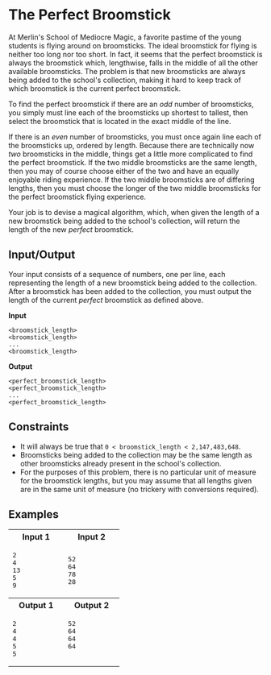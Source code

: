 # The Perfect Broomstick
At Merlin's School of Mediocre Magic, a favorite pastime of the young students is flying around on broomsticks. The ideal broomstick for flying is neither too long nor too short. In fact, it seems that the perfect broomstick is always the broomstick which, lengthwise, falls in the middle of all the other available broomsticks. The problem is that new broomsticks are always being added to the school's collection, making it hard to keep track of which broomstick is the current perfect broomstick.

To find the perfect broomstick if there are an *odd* number of broomsticks, you simply must line each of the broomsticks up shortest to tallest, then select the broomstick that is located in the exact middle of the line.

If there is an *even* number of broomsticks, you must once again line each of the broomsticks up, ordered by length. Because there are technically now _two_ broomsticks in the middle, things get a little more complicated to find the perfect broomstick. If the two middle broomsticks are the same length, then you may of course choose either of the two and have an equally enjoyable riding experience. If the two middle broomsticks are of differing lengths, then you must choose the longer of the two middle broomsticks for the perfect broomstick flying experience.

Your job is to devise a magical algorithm, which, when given the length of a new broomstick being added to the school's collection, will return the length of the new _perfect_ broomstick.
## Input/Output
Your input consists of a sequence of numbers, one per line, each representing the length of a new broomstick being added to the collection. After a broomstick has been added to the collection, you must output the length of the current _perfect_ broomstick as defined above.

**Input**
```
<broomstick_length>
<broomstick_length>
...
<broomstick_length>
```
**Output**
```
<perfect_broomstick_length>
<perfect_broomstick_length>
...
<perfect_broomstick_length>
```
## Constraints
* It will always be true that `0 < broomstick_length < 2,147,483,648`.
* Broomsticks being added to the collection may be the same length as other broomsticks already present in the school's collection.
* For the purposes of this problem, there is no particular unit of measure for the broomstick lengths, but you may assume that all lengths given are in the same unit of measure (no trickery with conversions required).

## Examples
<table>
    <tr>
        <th width="50%">Input 1</th>
        <th>Input 2</th>
    </tr>
    <tr>
        <td>
            <pre>
2
4
13
5
9
</pre>
        </td>
        <td>
            <pre>
52
64
78
28
</pre>
        </td>
    </tr>
    <tr>
        <th>Output 1</th>
        <th>Output 2</th>
    </tr>
    <tr>
        <td>
            <pre>
2
4
4
5
5
</pre>
        </td>
        <td>
            <pre>
52
64
64
64
            </pre>
        </td>
    </tr>
</table>
